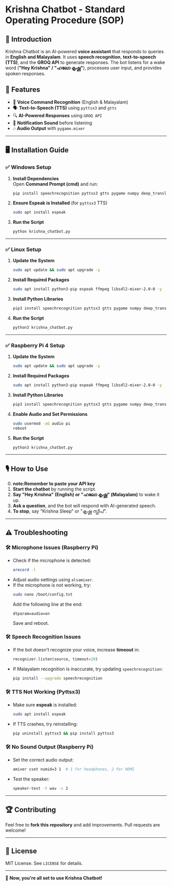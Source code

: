 # Krishna Chatbot - Standard Operating Procedure (SOP)

## 📌 Introduction
Krishna Chatbot is an AI-powered **voice assistant** that responds to queries in **English and Malayalam**. It uses **speech recognition**, **text-to-speech (TTS)**, and the **GROQ API** to generate responses. The bot listens for a wake word (**"Hey Krishna" / "ഹലോ കൃഷ്ണ"**), processes user input, and provides spoken responses.

## 🔧 Features
- 🎤 **Voice Command Recognition** (English & Malayalam)
- 🗣️ **Text-to-Speech (TTS)** using `pyttsx3` and `gtts`
- 🔍 **AI-Powered Responses** using `GROQ API`
- 🔔 **Notification Sound** before listening
- 🎶 **Audio Output** with `pygame.mixer`

---

## 🖥️ Installation Guide
### ✅ Windows Setup
1. **Install Dependencies**  
   Open **Command Prompt (cmd)** and run:
   ```bash
   pip install speechrecognition pyttsx3 gtts pygame numpy deep_translator requests
   ```
2. **Ensure Espeak is Installed** (for `pyttsx3` TTS)
   ```bash
   sudo apt install espeak
   ```
3. **Run the Script**
   ```bash
   python krishna_chatbot.py
   ```

---


### ✅ Linux Setup
1. **Update the System**
   ```bash
   sudo apt update && sudo apt upgrade -y
   ```
2. **Install Required Packages**
   ```bash
   sudo apt install python3-pip espeak ffmpeg libsdl2-mixer-2.0-0 -y
   ```
3. **Install Python Libraries**
   ```bash
   pip3 install speechrecognition pyttsx3 gtts pygame numpy deep_translator requests
   ```
4. **Run the Script**
   ```bash
   python3 krishna_chatbot.py
   ```

---


### ✅ Raspberry Pi 4 Setup
1. **Update the System**
   ```bash
   sudo apt update && sudo apt upgrade -y
   ```
2. **Install Required Packages**
   ```bash
   sudo apt install python3-pip espeak ffmpeg libsdl2-mixer-2.0-0 -y
   ```
3. **Install Python Libraries**
   ```bash
   pip3 install speechrecognition pyttsx3 gtts pygame numpy deep_translator requests
   ```
4. **Enable Audio and Set Permissions**
   ```bash
   sudo usermod -aG audio pi
   reboot
   ```
5. **Run the Script**
   ```bash
   python3 krishna_chatbot.py
   ```

---

## 🎙️ How to Use

0. **note:Remember to paste your API key**
1. **Start the chatbot** by running the script.
2. **Say "Hey Krishna" (English) or "ഹലോ കൃഷ്ണ" (Malayalam)** to wake it up.
3. **Ask a question**, and the bot will respond with AI-generated speech.
4. **To stop**, say "Krishna Sleep" or "കൃഷ്ണ സ്ലീപ്".

---

## ⚠️ Troubleshooting
### 🛠 Microphone Issues (Raspberry Pi)
- Check if the microphone is detected:
  ```bash
  arecord -l
  ```
- Adjust audio settings using `alsamixer`.
- If the microphone is not working, try:
  ```bash
  sudo nano /boot/config.txt
  ```
  Add the following line at the end:
  ```
  dtparam=audio=on
  ```
  Save and reboot.

### 🛠 Speech Recognition Issues
- If the bot doesn't recognize your voice, increase **timeout** in:
  ```python
  recognizer.listen(source, timeout=20)
  ```
- If Malayalam recognition is inaccurate, try updating `speechrecognition`:
  ```bash
  pip install --upgrade speechrecognition
  ```

### 🛠 TTS Not Working (Pyttsx3)
- Make sure **espeak** is installed:
  ```bash
  sudo apt install espeak
  ```
- If TTS crashes, try reinstalling:
  ```bash
  pip uninstall pyttsx3 && pip install pyttsx3
  ```

### 🛠 No Sound Output (Raspberry Pi)
- Set the correct audio output:
  ```bash
  amixer cset numid=3 1  # 1 for headphones, 2 for HDMI
  ```
- Test the speaker:
  ```bash
  speaker-test -t wav -c 2
  ```

---

## 🏆 Contributing
Feel free to **fork this repository** and add improvements. Pull requests are welcome!

---

## 📜 License
MIT License. See `LICENSE` for details.

---

🚀 **Now, you're all set to use Krishna Chatbot!**

